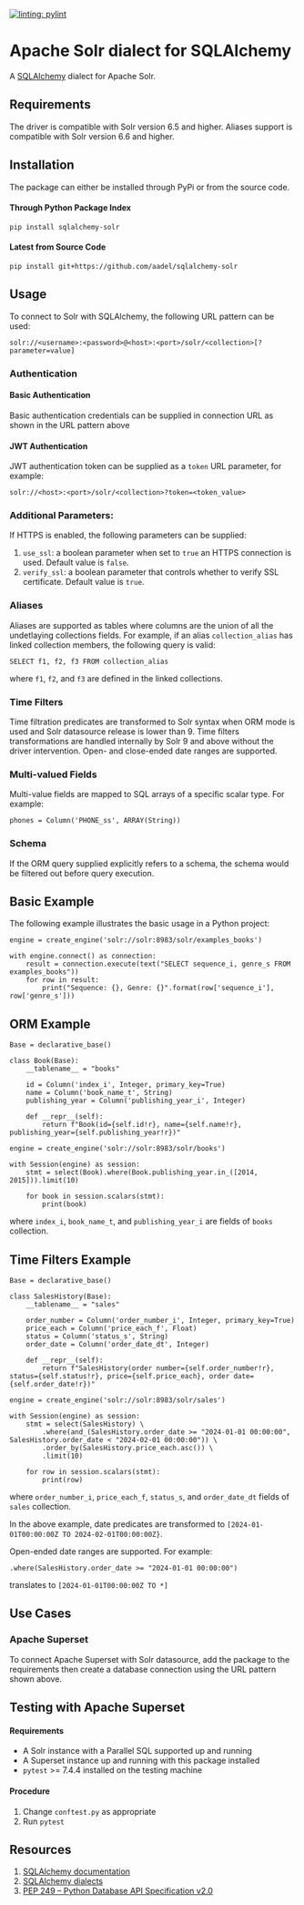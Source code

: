 [![linting: pylint](https://img.shields.io/badge/linting-pylint-yellowgreen)](https://github.com/pylint-dev/pylint)

# Apache Solr dialect for SQLAlchemy

A [SQLAlchemy](https://www.sqlalchemy.org/) dialect for Apache Solr.

## Requirements

The driver is compatible with Solr version 6.5 and higher. Aliases support is compatible with Solr version 6.6 and higher.

## Installation

The package can either be installed through PyPi or from the source code.

#### Through Python Package Index

`pip install sqlalchemy-solr`

#### Latest from Source Code

`pip install git+https://github.com/aadel/sqlalchemy-solr`

## Usage

To connect to Solr with SQLAlchemy, the following URL pattern can be used:

```
solr://<username>:<password>@<host>:<port>/solr/<collection>[?parameter=value]
```

### Authentication

#### Basic Authentication

Basic authentication credentials can be supplied in connection URL as shown in the URL pattern above

#### JWT Authentication

JWT authentication token can be supplied as a `token` URL parameter, for example:

```
solr://<host>:<port>/solr/<collection>?token=<token_value>
```

### Additional Parameters:

If HTTPS is enabled, the following parameters can be supplied:

1. `use_ssl`: a boolean parameter when set to `true` an HTTPS connection is used. Default value is `false`.
2. `verify_ssl`: a boolean parameter that controls whether to verify SSL certificate. Default value is `true`.

### Aliases

Aliases are supported as tables where columns are the union of all the undetlaying collections fields. For example, if an alias `collection_alias` has linked collection members, the following query is valid:

```
SELECT f1, f2, f3 FROM collection_alias
```

where `f1`, `f2`, and `f3` are defined in the linked collections.

### Time Filters

Time filtration predicates are transformed to Solr syntax when ORM mode is used and Solr datasource release is lower than 9. Time filters transformations are handled internally by Solr 9 and above without the driver intervention. Open- and close-ended date ranges are supported.

### Multi-valued Fields

Multi-value fields are mapped to SQL arrays of a specific scalar type. For example:
```
phones = Column('PHONE_ss', ARRAY(String))
```

### Schema

If the ORM query supplied explicitly refers to a schema, the schema would be filtered out before query execution.

## Basic Example

The following example illustrates the basic usage in a Python project:

```
engine = create_engine('solr://solr:8983/solr/examples_books')

with engine.connect() as connection:
    result = connection.execute(text("SELECT sequence_i, genre_s FROM examples_books"))
    for row in result:
        print("Sequence: {}, Genre: {}".format(row['sequence_i'], row['genre_s']))
```

## ORM Example

```
Base = declarative_base()

class Book(Base):
    __tablename__ = "books"

    id = Column('index_i', Integer, primary_key=True)
    name = Column('book_name_t', String)
    publishing_year = Column('publishing_year_i', Integer)

    def __repr__(self):
        return f"Book(id={self.id!r}, name={self.name!r}, publishing_year={self.publishing_year!r})"

engine = create_engine('solr://solr:8983/solr/books')

with Session(engine) as session:
    stmt = select(Book).where(Book.publishing_year.in_([2014, 2015])).limit(10)

    for book in session.scalars(stmt):
        print(book)
```
where `index_i`, `book_name_t`, and `publishing_year_i` are fields of `books` collection.

## Time Filters Example

```
Base = declarative_base()

class SalesHistory(Base):
    __tablename__ = "sales"

    order_number = Column('order_number_i', Integer, primary_key=True)
    price_each = Column('price_each_f', Float)
    status = Column('status_s', String)
    order_date = Column('order_date_dt', Integer)

    def __repr__(self):
        return f"SalesHistory(order number={self.order_number!r}, status={self.status!r}, price={self.price_each}, order date={self.order_date!r})"

engine = create_engine('solr://solr:8983/solr/sales')

with Session(engine) as session:
    stmt = select(SalesHistory) \
        .where(and_(SalesHistory.order_date >= "2024-01-01 00:00:00", SalesHistory.order_date < "2024-02-01 00:00:00")) \
        .order_by(SalesHistory.price_each.asc()) \
        .limit(10)

    for row in session.scalars(stmt):
        print(row)
```
where `order_number_i`, `price_each_f`, `status_s`, and `order_date_dt` fields of `sales` collection.

In the above example, date predicates are transformed to `[2024-01-01T00:00:00Z TO 2024-02-01T00:00:00Z}`.

Open-ended date ranges are supported. For example:

```
.where(SalesHistory.order_date >= "2024-01-01 00:00:00")
```

translates to `[2024-01-01T00:00:00Z TO *]`

## Use Cases

### Apache Superset

To connect Apache Superset with Solr datasource, add the package to the requirements then create a database connection using the URL pattern shown above.

## Testing with Apache Superset

#### Requirements

* A Solr instance with a Parallel SQL supported up and running
* A Superset instance up and running with this package installed
* `pytest` >= 7.4.4 installed on the testing machine

#### Procedure

1. Change `conftest.py` as appropriate
2. Run `pytest`

## Resources
1. [SQLAlchemy documentation](https://docs.sqlalchemy.org/en/13/index.html)
2. [SQLAlchemy dialects](https://docs.sqlalchemy.org/en/13/dialects/index.html)
3. [PEP 249 – Python Database API Specification v2.0](https://peps.python.org/pep-0249/)
